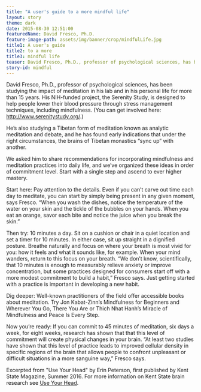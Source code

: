 ```yaml
---
title: "A user's guide to a more mindful life"
layout: story
theme: dark
date: 2015-08-30 12:51:00
featuredName: David Fresco, Ph.D.
feature-image-path: assets/img/banner/crop/mindfulLife.jpg
title1: A user's guide
title2: to a more
title3: mindful life
teaser: David Fresco, Ph.D., professor of psychological sciences, has been studying the impact of meditation in his lab and in his personal life for more than 15 years.
story-id: mindful
---
```


David Fresco, Ph.D., professor of psychological sciences, has been studying the impact of meditation in his lab and in his personal life for more than 15 years. His NIH-funded project, the Serenity Study, is designed to help people lower their blood pressure through stress management techniques, including mindfulness. (You can get involved here: http://www.serenitystudy.org/.)

He’s also studying a Tibetan form of meditation known as analytic meditation and debate, and he has found early indications that under the right circumstances, the brains of Tibetan monastics “sync up” with another.

We asked him to share recommendations for incorporating mindfulness and meditation practices into daily life, and we’ve organized these ideas in order of commitment level. Start with a single step and ascend to ever higher mastery.

Start here: Pay attention to the details. Even if you can’t carve out time each day to meditate, you can start by simply being present in any given moment, says Fresco. “When you wash the dishes, notice the temperature of the water on your skin and the tickle of the bubbles on your hands. When you eat an orange, savor each bite and notice the juice when you break the skin.”

Then try: 10 minutes a day. Sit on a cushion or chair in a quiet location and set a timer for 10 minutes. In either case, sit up straight in a dignified posture. Breathe naturally and focus on where your breath is most vivid for you: how it feels and what it sounds like, for example. When your mind wanders, return to this focus on your breath. “We don’t know, scientifically, that 10 minutes is enough to measurably relieve anxiety or improve concentration, but some practices designed for consumers start off with a more modest commitment to build a habit,” Fresco says. Just getting started with a practice is important in developing a new habit.

Dig deeper: Well-known practitioners of the field offer accessible books about meditation. Try Jon Kabat-Zinn’s Mindfulness for Beginners and Wherever You Go, There You Are or Thich Nhat Hanh’s Miracle of Mindfulness and Peace Is Every Step.

Now you’re ready: If you can commit to 45 minutes of meditation, six days a week, for eight weeks, research has shown that that this level of commitment will create physical changes in your brain. “At least two studies have shown that this level of practice leads to improved cellular density in specific regions of the brain that allows people to confront unpleasant or difficult situations in a more sanguine way,” Fresco says.

Excerpted from "Use Your Head" by Erin Peterson, first published by Kent State Magazine, Summer 2016. For more information on Kent State brain research see <a href="http://www.kent.edu/magazine/news/use-your-head">Use Your Head</a>.
